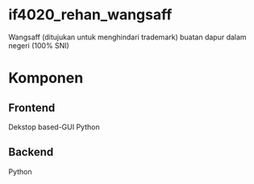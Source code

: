 # if4020_rehan_wangsaff
Wangsaff (ditujukan untuk menghindari trademark) buatan dapur dalam negeri (100% SNI)

# Komponen
## Frontend
Dekstop based-GUI
Python

## Backend
Python